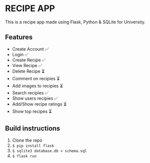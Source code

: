 # RECIPE APP
This is a recipe app made using Flask, Python & SQLite for University.

## Features

- Create Account ✅
- Login ✅
- Create Recipe ✅
- View Recipe ✅
- Delete Recipe ⏳
- Comment on recipies ⏳
- Add images to recipies ⏳
- Search recipies ✅
- Show users recipies ✅
- Add/Show recipe ratings ⏳
- Show top recipes ⏳


## Build instructions
1. Clone the repo
2. `$ pip install flask`
3. `$ sqlite3 database.db < schema.sql`
3. `$ flask run`
